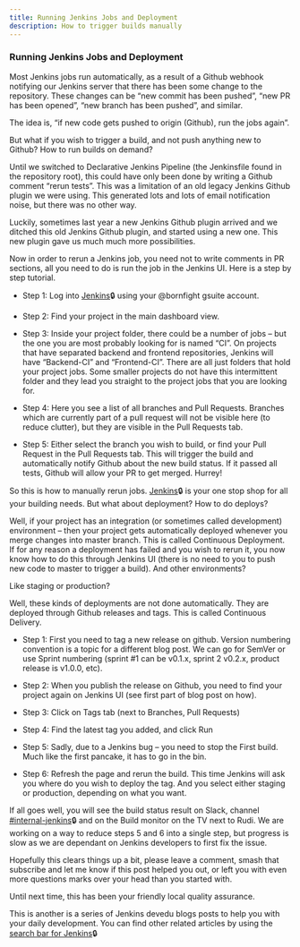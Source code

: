 ```yaml
---
title: Running Jenkins Jobs and Deployment
description: How to trigger builds manually
---
```


### Running Jenkins Jobs and Deployment

Most Jenkins jobs run automatically, as a result of a Github webhook notifying our Jenkins server that there has
been some change to the repository. These changes can be “new commit has been pushed”, “new PR has been opened”,
“new branch has been pushed”, and similar.

The idea is, “if new code gets pushed to origin (Github), run the jobs again”.

But what if you wish to trigger a build, and not push anything new to Github? How to run builds on demand?

Until we switched to Declarative Jenkins Pipeline (the Jenkinsfile found in the repository root), this could have
only been done by writing a Github comment “rerun tests”. This was a limitation of an old legacy Jenkins Github
plugin we were using. This generated lots and lots of email notification noise, but there was no other way.

Luckily, sometimes last year a new Jenkins Github plugin arrived and we ditched this old Jenkins Github plugin, and
started using a new one. This new plugin gave us much much more possibilities.

Now in order to rerun a Jenkins job, you need not to write comments in PR sections, all you need to do is run the
job in the Jenkins UI. Here is a step by step tutorial.

- Step 1: Log into [Jenkins](https://jenkins.deghq.com)🔒 using your @bornfight gsuite account.

- Step 2: Find your project in the main dashboard view.

- Step 3: Inside your project folder, there could be a number of jobs – but the one you are most probably looking
  for is named “CI”. On projects that have separated backend and frontend repositories, Jenkins will have
  “Backend-CI” and “Frontend-CI”. There are all just folders that hold your project jobs. Some smaller projects do
  not have this intermittent folder and they lead you straight to the project jobs that you are looking for.

- Step 4: Here you see a list of all branches and Pull Requests. Branches which are currently part of a pull
  request will not be visible here (to reduce clutter), but they are visible in the Pull Requests tab.

- Step 5: Either select the branch you wish to build, or find your Pull Request in the Pull Requests tab. This will
  trigger the build and automatically notify Github about the new build status. If it passed all tests, Github will
  allow your PR to get merged. Hurrey!

So this is how to manually rerun jobs. [Jenkins](https://jenkins.deghq.com)🔒 is your one stop shop for all your
building needs. But what about deployment? How to do deploys?

Well, if your project has an integration (or sometimes called development) environment – then your project gets
automatically deployed whenever you merge changes into master branch. This is called Continuous Deployment. If for
any reason a deployment has failed and you wish to rerun it, you now know how to do this through Jenkins UI (there
is no need to you to push new code to master to trigger a build). And other environments?

Like staging or production?

Well, these kinds of deployments are not done automatically. They are deployed through Github releases and tags.
This is called Continuous Delivery.

- Step 1: First you need to tag a new release on github. Version numbering convention is a topic for a different
  blog post. We can go for SemVer or use Sprint numbering (sprint #1 can be v0.1.x, sprint 2 v0.2.x, product
  release is v1.0.0, etc).

- Step 2: When you publish the release on Github, you need to find your project again on Jenkins UI (see first part
  of blog post on how).

- Step 3: Click on Tags tab (next to Branches, Pull Requests)

- Step 4: Find the latest tag you added, and click Run

- Step 5: Sadly, due to a Jenkins bug – you need to stop the First build. Much like the first pancake, it has to go
  in the bin.

- Step 6: Refresh the page and rerun the build. This time Jenkins will ask you where do you wish to deploy the tag.
  And you select either staging or production, depending on what you want.

If all goes well, you will see the build status result on Slack, channel
[#internal-jenkins](https://app.slack.com/client/T8X55NL6M/CBWKPS5QW/thread/C8XQT249K-1573484297.001200)🔒 and on
the Build monitor on the TV next to Rudi. We are working on a way to reduce steps 5 and 6 into a single step, but
progress is slow as we are dependant on Jenkins developers to first fix the issue.

Hopefully this clears things up a bit, please leave a comment, smash that subscribe and let me know if this post
helped you out, or left you with even more questions marks over your head than you started with.

Until next time, this has been your friendly local quality assurance.

This is another is a series of Jenkins devedu blogs posts to help you with your daily development. You can find
other related articles by using the [search bar for Jenkins](https://deghq.com/wordpress/devedu/?s=jenkins)🔒
